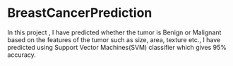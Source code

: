 # BreastCancerPrediction
In this project , I have predicted whether the tumor is Benign or Malignant based on the features of the tumor such as size, area, texture etc., I have predicted using Support Vector Machines(SVM) classifier which gives 95% accuracy.

